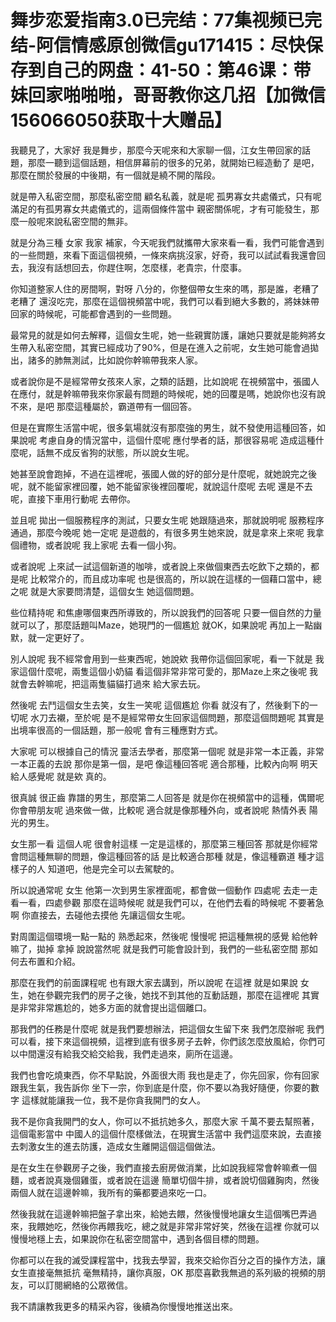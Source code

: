 # 舞步恋爱指南3.0已完结：77集视频已完结-阿信情感原创微信gu171415：尽快保存到自己的网盘：41-50：第46课：带妹回家啪啪啪，哥哥教你这几招【加微信156066050获取十大赠品】

我聽見了，大家好 我是舞步，那麼今天呢來和大家聊一個，江女生帶回家的話題，那麼一聽到這個話題，相信屏幕前的很多的兄弟，就開始已經造動了 是吧，那麼在關於發展的中後期，有一個就是繞不開的階段。

就是帶入私密空間，那麼私密空間 顧名私義，就是呢 孤男寡女共處儀式，只有呢滿足的有孤男寡女共處儀式的，這兩個條件當中 親密關係呢，才有可能發生，那麼一般呢來說私密空間的無非。

就是分為三種 女家 我家 補家，今天呢我們就攜帶大家來看一看，我們可能會遇到的一些問題，來看下面這個視頻，一條來病挑沒家，好奇，我可以試試看我還會回去，我沒有話想回去，你趕住啊，怎麼樣，老貴宗，什麼事。

你知道整家人住的房間啊，對呀 八分的，你整個帶女生來的嗎，那是誰，老糟了 老糟了 還沒吃完，那麼在這個視頻當中呢，我們可以看到絕大多數的，將妹妹帶回家的時候呢，可能都會遇到的一些問題。

最常見的就是如何去解釋，這個女生呢，她一些親實防護，讓她只要就是能夠將女生帶入私密空間，其實已經成功了90%，但是在進入之前呢，女生她可能會過拋出，諸多的肺無測試，比如說你幹嘛帶我來人家。

或者說你是不是經常帶女孩來人家，之類的話題，比如說呢 在視頻當中，張國人在應付，就是幹嘛帶我來你家最有問題的時候呢，她的回覆是嗎，她說你也沒有說不來，是吧 那麼這種屬於，霸道帶有一個回答。

但是在實際生活當中呢，很多氣場就沒有那麼強的男生，就不發使用這種回答，如果說呢 考慮自身的情況當中，這個什麼呢 應付學者的話，那很容易呢 造成這種什麼呢，話無不成反省狗的狀態，所以說女生呢。

她甚至說會跑掉，不過在這裡呢，張國人做的好的部分是什麼呢，就她說完之後呢，就不能留家裡回覆，她不能留家後裡回覆呢，就說這什麼呢 去呢 還是不去呢，直接下車用行動呢 去帶你。

並且呢 拋出一個服務程序的測試，只要女生呢 她跟隨過來，那就說明呢 服務程序通過，那麼今晚呢 她一定呢 是遊戲的，有很多男生她來說，就是拿來上來呢 我拿個禮物，或者說呢 我上家呢 去看一個小狗。

或者說呢 上來試一試這個新道的咖啡，或者說上來做個東西去吃飲下之類的，都是呢 比較常介的，而且成功率呢 也是很高的，所以說在這樣的一個藉口當中，總之呢 就是大家要問清楚，這個女生 她這個問題。

些位精持呢 和焦慮哪個東西所導致的，所以說我們的回答呢 只要一個自然的力量就可以了，那麼話題叫Maze，她現門的一個尷尬 就OK，如果說呢 再加上一點幽默，就一定更好了。

別人說呢 我不經常會用到一些東西呢，她說欸 我帶你這個回家呢，看一下就是 我家這個什麼呢，兩隻這個小奶貓 看這個非常非常可愛的，那Maze上來之後呢 我就會去幹嘛呢，把這兩隻貓貓打過來 給大家去玩。

然後呢 去鬥這個女生去笑，女生一笑呢 這個尷尬 你看 就沒有了，然後剩下的一切呢 水刀去襯，至於呢 是不是經常帶女生回家這個問題，那麼這個問題呢 其實是出境率很高的一個話題，那一般呢 會有三種應對方式。

大家呢 可以根據自己的情況 靈活去學者，那麼第一個呢 就是非常一本正義，非常一本正義的去說 那你是第一個，是吧 像這種回答呢 適合那種，比較內向啊 明天 給人感覺呢 就是欸 真的。

很真誠 很正齒 靠譜的男生，那麼第二人回答是 就是你在視頻當中的這種，偶爾呢 你會帶朋友呢 過來做一做，比較呢 適合就是像那種外向，或者說呢 熱情外表 陽光的男生。

女生那一看 這個人呢 很會射這樣 一定是這樣的，那麼第三種回答 那就是你經常會問這種無聊的問題，像這種回答的話 是比較適合那種 就是，像這種霸道 種才這樣子的人 知道吧，他是完全可以去駕駛的。

所以說通常呢 女生 他第一次到男生家裡面呢，都會做一個動作 四處呢 去走一走 看一看，四處參觀 那麼在這時候呢 就是我們可以，在他們去看的時候呢 不要著急啊 你直接去，去碰他去摸他 先讓這個女生呢。

對周圍這個環境一點一點的 熟悉起來，然後呢 慢慢呢 把這種無視的感覺 給他幹嘛了，拋掉 拿掉 說說當然呢 就是我們可能會設計到，我們的一些私密空間 那如何去布置和介紹。

那麼在我們的前面課程呢 也有跟大家去講到，所以說呢 在這裡 就是如果說 女生，她在參觀完我們的房子之後，她找不到其他的互動話題，那麼在這裡呢 其實是非常非常尷尬的，她多方面的就會提出這個離口。

那我們的任務是什麼呢 就是我們要想辦法，把這個女生留下來 我們怎麼辦呢 我們可以看，接下來這個視頻，這裡到底有很多房子去幹，你們該怎麼放風給，你們可以中間還沒有給我交給交給我，我們走過來，廁所在這邊。

我們也會吃燒東西，你不早點說，外面很大雨 我也是走了，你先回家，你有回家跟我生氣，我告訴你 坐下一宗，你到底是什麼，你不要以為我好隨便，你要的數字 這樣就能讓我一位，我不是你貪我開門的女人。

我不是你貪我開門的女人，你可以不抵抗她多久，那麼大家 千萬不要去幫照著，這個電影當中 中國人的這個什麼樣做法，在現實生活當中 我們這麼來說，去直接去刺激女生的進去防護，造成女生離開這個這個做法。

是在女生在參觀房子之後，我們直接去廚房做消業，比如說我經常會幹嘛煮一個麵，或者說真幾個雞蛋，或者說在這邊 簡單切個牛排，或者說切個雞胸肉，然後兩個人就在這邊幹嘛，我所有的藥都要過來吃一口。

然後我就在這邊幹嘛把盤子拿出來，給她去餵，然後慢慢地讓女生這個嘴巴弄過來，我餵她吃，然後你再餵我吃，總之就是非常非常好笑，然後在這裡 你就可以慢慢地穩上去，如果說你在私密空間當中，遇到各個目標的問題。

你都可以在我的滅受課程當中，找我去學習，我來交給你百分之百的操作方法，讓女生直接毫無抵抗 毫無精持，讓你真服，OK 那麼喜歡我無過的系列級的視頻的朋友，可以訂閱網絡的公眾微信。

我不請讓教我更多的精采內容，後續為你慢慢地推送出來。